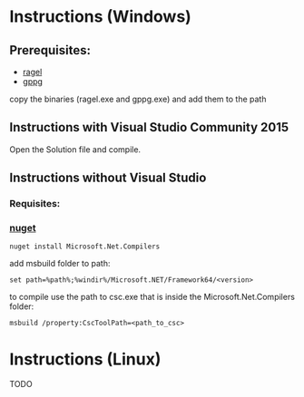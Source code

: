 
# Instructions (Windows)

## Prerequisites:

- [ragel](https://github.com/eloraiby/ragel-windows/blob/master/ragel.exe?raw=true)
- [gppg](https://gppg.codeplex.com/downloads/get/899043)

copy the binaries (ragel.exe and gppg.exe) and add them to the path
## Instructions with Visual Studio Community 2015
Open the Solution file and compile.
## Instructions without Visual Studio
### Requisites:

### [nuget](https://dist.nuget.org/index.html)

```
nuget install Microsoft.Net.Compilers
```

add msbuild folder to path:
```
set path=%path%;%windir%/Microsoft.NET/Framework64/<version>
```
to compile use the path to csc.exe that is inside the Microsoft.Net.Compilers folder:
```
msbuild /property:CscToolPath=<path_to_csc>
```
# Instructions (Linux)
TODO

